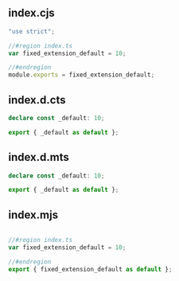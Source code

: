 ## index.cjs

```cjs
"use strict";

//#region index.ts
var fixed_extension_default = 10;

//#endregion
module.exports = fixed_extension_default;
```
## index.d.cts

```cts
declare const _default: 10;

export { _default as default };

```
## index.d.mts

```mts
declare const _default: 10;

export { _default as default };

```
## index.mjs

```mjs

//#region index.ts
var fixed_extension_default = 10;

//#endregion
export { fixed_extension_default as default };
```